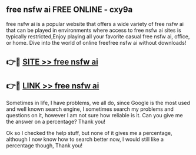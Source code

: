 ## free nsfw ai FREE ONLINE - cxy9a

free nsfw ai is a popular website that offers a wide variety of free nsfw ai that can be played in environments where access to free nsfw ai sites is typically restricted,Enjoy playing all your favorite casual free nsfw ai, office, or home. Dive into the world of online freefree nsfw ai without downloads!

## 👉🔴 [SITE >> free nsfw ai](http://news.freeplayer.one?title=free_nsfw_ai&ref=FRRE)

## 👉🔴 [LINK >> free nsfw ai](http://news.freeplayer.one?title=free_nsfw_ai&ref=FREE)

Sometimes in life, I have problems, we all do, since Google is the most used and well known search engine, I sometimes search my problems and questions on it, however I am not sure how reliable is it. Can you give me the answer on a percentage? Thank you!

Ok so I checked the help stuff, but none of it gives me a percentage, although I now know how to search better now, I would still like a percentage though, Thank you!